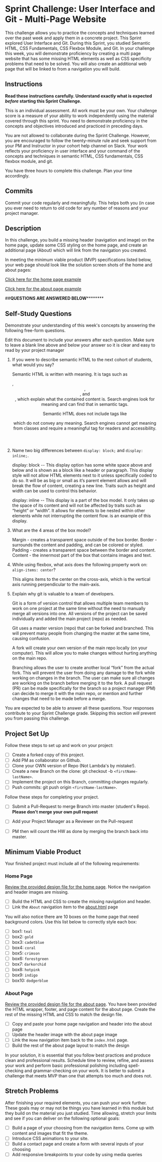 # Sprint Challenge: User Interface and Git - Multi-Page Website

This challenge allows you to practice the concepts and techniques learned over the past week and apply them in a concrete project. This Sprint explored User Interface and Git. During this Sprint, you studied Semantic HTML, CSS Fundamentals, CSS Flexbox Module, and Git. In your challenge this week, you will demonstrate proficiency by creating a multi page website that has some missing HTML elements as well as CSS specificity problems that need to be solved.  You will also create an additional web page that will be linked to from a navigation you will build.

## Instructions

**Read these instructions carefully. Understand exactly what is expected _before_ starting this Sprint Challenge.**

This is an individual assessment. All work must be your own. Your challenge score is a measure of your ability to work independently using the material covered through this sprint. You need to demonstrate proficiency in the concepts and objectives introduced and practiced in preceding days.

You are not allowed to collaborate during the Sprint Challenge. However, you are encouraged to follow the twenty-minute rule and seek support from your PM and Instructor in your cohort help channel on Slack. Your work reflects your proficiency in user interface and your command of the concepts and techniques in semantic HTML, CSS fundamentals, CSS flexbox module, and git.

You have three hours to complete this challenge. Plan your time accordingly.

## Commits

Commit your code regularly and meaningfully. This helps both you (in case you ever need to return to old code for any number of reasons and your project manager.

## Description

In this challenge, you build a missing header (navigation and image) on the home page, update some CSS styling on the home page, and create an additional page (About) which will link from the navigation you created.

In meeting the minimum viable product (MVP) specifications listed below, your web page should look like the solution screen shots of the home and about pages:

[Click here for the home page example](https://tk-assets.lambdaschool.com/39a49225-8ac9-43da-aa90-514fd60ae99a_sprint-challenge-ui-home-example.png)

[Click here for the about page example](https://tk-assets.lambdaschool.com/ede1bb1a-63ff-4801-8c02-3efa2f603190_sprint-challenge-ui-about-example.png)



##**************QUESTIONS ARE ANSWERED BELOW**********************

## Self-Study Questions

Demonstrate your understanding of this week's concepts by answering the following free-form questions.

Edit this document to include your answers after each question. Make sure to leave a blank line above and below your answer so it is clear and easy to read by your project manager

1. If you were to describe semantic HTML to the next cohort of students, what would you say?

    Semantic HTML is written with meaning. It is tags such as <section>, <header>, <footer>, and <nav>, which explain what the contained content is.  Search engines look for meaning and can find that in semantic tags. 

    Semantic HTML does not include tags like <div> which do not convey any meaning. Search engines cannot get meaning from classes and require a meaningful tag for readers and accessibility.


2. Name two big differences between ```display: block;``` and ```display: inline;```.

    display: block --
        This display option has some white space above and below and is shown as a block like a header or paragraph. This display style will not allow HTML elements next to it unless specifically coded to do so. It will be as big or small as it’s parent element allows and will break the flow of content, creating a new line. Traits such as height and width can be used to control this behavior. 

    display: inline -- 
        This display is a part of the box model. It only takes up the space of its content and will not be affected by traits such as “height” or “width”. It allows for elements to be nested within other elements while not interrupting the content flow. <span> is an example of this display.



3. What are the 4 areas of the box model?

    Margin - creates a transparent space outside of the box border. 
    Border - surrounds the content and padding, and can be colored or styled.
    Padding - creates a transparent space between the border and content. 
    Content - the innermost part of the box that contains images and text.


4. While using flexbox, what axis does the following property work on: ```align-items: center```?

    This aligns items to the center on the cross-axis, which is the vertical axis running perpendicular to the main-axis.
    

5. Explain why git is valuable to a team of developers.

    Git is a form of version control that allows multiple team members to work on one project at the same time without the need to manually merge all versions into one. All versions of the project can be saved individually and added the main project (repo) as needed. 

    Git uses a master version (repo) that can be forked and branched. This will prevent many people from changing the master at the same time, causing confusion. 

    A fork will create your own version of the main repo locally (on your computer). This will allow you to make changes without hurting anything on the main repo.

    Branching allows the user to create another local “fork” from the actual fork. This will prevent the user from doing any damage to the fork while working on changes in the branch. The user can make sure all changes are working on the branch before merging it to the fork. A pull request (PR) can be made specifically for the branch so a project manager (PM) can decide to merge it with the main repo, or mention and further changes that need to be made before a merge. 



You are expected to be able to answer all these questions. Your responses contribute to your Sprint Challenge grade. Skipping this section *will* prevent you from passing this challenge.

## Project Set Up

Follow these steps to set up and work on your project:

- [ ] Create a forked copy of this project.
- [ ] Add PM as collaborator on Github.
- [ ] Clone your OWN version of Repo (Not Lambda's by mistake!).
- [ ] Create a new Branch on the clone: git checkout -b `<firstName-lastName>`.
- [ ] Implement the project on this Branch, committing changes regularly.
- [ ] Push commits: git push origin `<firstName-lastName>`.
 
Follow these steps for completing your project.

- [ ] Submit a Pull-Request to merge <firstName-lastName> Branch into master (student's  Repo). **Please don't merge your own pull request**
- [ ] Add your Project Manager as a Reviewer on the Pull-request
- [ ] PM then will count the HW as done by  merging the branch back into master.
 


## Minimum Viable Product

Your finished project must include all of the following requirements:

### Home Page

[Review the provided design file for the home page](design-files/home.png).  Notice the navigation and header images are missing.

* [ ] Build the HTML and CSS to create the missing navigation and header.
* [ ] Link the `About` navigation item to the [about.html](about.html) page

You will also notice there are 10 boxes on the home page that need background colors.  Use this list below to correctly style each box:

* [ ] box1: `teal`
* [ ] box2: `gold`
* [ ] box3: `cadetblue`
* [ ] box4: `coral`
* [ ] box5: `crimson`
* [ ] box6: `forestgreen`
* [ ] box7: `darkorchid`
* [ ] box8: `hotpink`
* [ ] box9: `indigo`
* [ ] box10: `dodgerblue`

### About Page

[Review the provided design file for the about page](design-files/about.png). You have been provided the HTML wrapper, footer, and page content for the about page. Create the rest of the missing HTML and CSS to match the design file.

* [ ] Copy and paste your home page navigation and header into the about page
* [ ] Update the header image with the about page image
* [ ] Link the `Home` navigation item back to the `index.html` page.
* [ ] Build the rest of the about page layout to match the design

In your solution, it is essential that you follow best practices and produce clean and professional results. Schedule time to review, refine, and assess your work and perform basic professional polishing including spell-checking and grammar-checking on your work. It is better to submit a challenge that meets MVP than one that attempts too much and does not.

## Stretch Problems

After finishing your required elements, you can push your work further. These goals may or may not be things you have learned in this module but they build on the material you just studied. Time allowing, stretch your limits and see if you can deliver on the following optional goals:

* [ ] Build a page of your choosing from the navigation items.  Come up with content and images that fit the theme.  
* [ ] Introduce CSS animations to your site.
* [ ] Build a contact page and create a form with several inputs of your choosing
* [ ] Add responsive breakpoints to your code by using media queries
